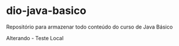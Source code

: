 # dio-java-basico
Repositório para armazenar todo conteúdo do curso de Java Básico

Alterando - Teste Local

